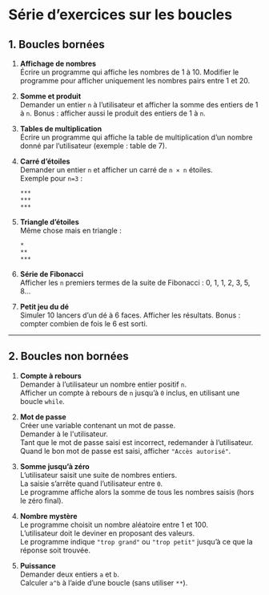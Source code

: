 # Série d’exercices sur les boucles

## 1. Boucles bornées

1. **Affichage de nombres**  
    Écrire un programme qui affiche les nombres de 1 à 10.
    Modifier le programme pour afficher uniquement les nombres pairs entre 1 et 20.

2. **Somme et produit**  
    Demander un entier `n` à l’utilisateur et afficher la somme des entiers de 1 à `n`.
    Bonus : afficher aussi le produit des entiers de 1 à `n`.

3. **Tables de multiplication**  
    Écrire un programme qui affiche la table de multiplication d’un nombre donné par l’utilisateur (exemple : table de 7).

4. **Carré d’étoiles**  
    Demander un entier `n` et afficher un carré de `n × n` étoiles.  
     Exemple pour `n=3` :  
     
     `***`  
     `***`  
     `***`  
     

5. **Triangle d’étoiles**  
    Même chose mais en triangle :  
    
    `*`  
    `**`  
    `***`  
     

6. **Série de Fibonacci**  
    Afficher les `n` premiers termes de la suite de Fibonacci : 0, 1, 1, 2, 3, 5, 8…

7. **Petit jeu du dé**  
     Simuler 10 lancers d’un dé à 6 faces.
     Afficher les résultats.
     Bonus : compter combien de fois le 6 est sorti.

--- 

## 2. Boucles non bornées 

1. **Compte à rebours**  
   Demander à l’utilisateur un nombre entier positif `n`.  
   Afficher un compte à rebours de `n` jusqu’à `0` inclus, en utilisant une boucle `while`.  

2. **Mot de passe**  
   Créer une variable contenant un mot de passe.  
   Demander à le l'utilisateur.  
   Tant que le mot de passe saisi est incorrect, redemander à l’utilisateur.  
   Quand le bon mot de passe est saisi, afficher `"Accès autorisé"`. 

3. **Somme jusqu’à zéro**  
   L’utilisateur saisit une suite de nombres entiers.  
   La saisie s’arrête quand l’utilisateur entre `0`.  
   Le programme affiche alors la somme de tous les nombres saisis (hors le zéro final).  
 
 
4. **Nombre mystère**  
   Le programme choisit un nombre aléatoire entre 1 et 100.  
   L’utilisateur doit le deviner en proposant des valeurs.  
   Le programme indique `"trop grand"` ou `"trop petit"` jusqu’à ce que la réponse soit trouvée.  

5. **Puissance**  
   Demander deux entiers `a` et `b`.  
   Calculer `a^b` à l’aide d’une boucle (sans utiliser `**`).  
